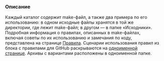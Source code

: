 ### Описание

Каждый каталог содержит make-файл, а также два примера по его использованию: в одном исходные файлы хранятся в той же директории, где лежит make-файл; в другом — в папке «Исходники». Подробная информация о правилах, описанных в make-файлах, включая советы по их использованию и замечания по коду, представлена на странице [Правила](https://github.com/Paveloom/B1/wiki/%D0%9F%D1%80%D0%B0%D0%B2%D0%B8%D0%BB%D0%B0). Сценарии использования правил из блока с правилами для GitHub раскрываются на [одноименной странице](https://github.com/Paveloom/B1/wiki/%D0%A1%D1%86%D0%B5%D0%BD%D0%B0%D1%80%D0%B8%D0%B8-%D0%B8%D1%81%D0%BF%D0%BE%D0%BB%D1%8C%D0%B7%D0%BE%D0%B2%D0%B0%D0%BD%D0%B8%D1%8F). Архивы с вариантами расположены в одноименной папке.
